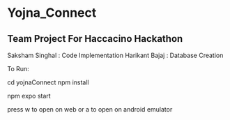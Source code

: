 # Yojna_Connect

<h2>Team Project For Haccacino Hackathon </h2>
Saksham Singhal : Code Implementation 
Harikant Bajaj : Database Creation

To Run:

cd yojnaConnect
npm install

npm expo start

press w to open on web
or a to open on android emulator
